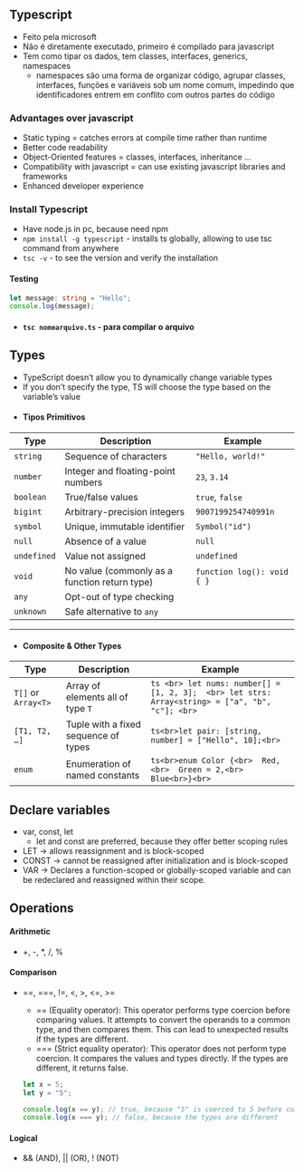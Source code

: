 ## Typescript

- Feito pela microsoft
- Não é diretamente executado, primeiro é compilado para javascript
- Tem como tipar os dados, tem classes, interfaces, generics, namespaces
    - namespaces são uma forma de organizar código, agrupar classes, interfaces, funções e variáveis sob um nome comum, impedindo que identificadores entrem em conflito com outros partes do código

### Advantages over javascript
- Static typing = catches errors at compile time rather than runtime
- Better code readability
- Object-Oriented features = classes, interfaces, inheritance ...
- Compatibility with javascript = can use existing javascript libraries and frameworks
- Enhanced developer experience

### Install Typescript
- Have node.js in pc, because need npm
- ```npm install -g typescript```  - installs ts globally, allowing to use tsc command from anywhere
- ```tsc -v``` - to see the version and verify the installation

#### Testing

```typescript
let message: string = "Hello";
console.log(message);
```

- #### ```tsc nomearquivo.ts``` - para compilar o arquivo

## Types

- TypeScript doesn’t allow you to dynamically change variable types
- If you don’t specify the type, TS will choose the type based on the variable’s value
- #### Tipos Primitivos

| Type         | Description                                      | Example                       |
|--------------|--------------------------------------------------|-------------------------------|
| `string`     | Sequence of characters                           | `"Hello, world!"`             |
| `number`     | Integer and floating-point numbers               | `23`, `3.14`                  |
| `boolean`    | True/false values                                | `true`, `false`               |
| `bigint`     | Arbitrary-precision integers                     | `9007199254740991n`           |
| `symbol`     | Unique, immutable identifier                     | `Symbol("id")`                |
| `null`       | Absence of a value                               | `null`                        |
| `undefined`  | Value not assigned                               | `undefined`                   |
| `void`       | No value (commonly as a function return type)    | `function log(): void { }`    |
| `any`        | Opt-out of type checking                         |                               |
| `unknown`    | Safe alternative to `any`                        |                               |

---

- #### Composite & Other Types

| Type                    | Description                                               | Example                                                                 |
|-------------------------|-----------------------------------------------------------|-------------------------------------------------------------------------|
| `T[]` or `Array<T>`     | Array of elements all of type `T`                         | ```ts <br> let nums: number[] = [1, 2, 3];  <br> let strs: Array<string> = ["a", "b", "c"]; <br>``` |
| `[T1, T2, …]`           | Tuple with a fixed sequence of types                      | ```ts<br>let pair: [string, number] = ["Hello", 10];<br>```              |
| `enum`                  | Enumeration of named constants                            | ```ts<br>enum Color {<br>  Red,<br>  Green = 2,<br>  Blue<br>}<br>```   |


## Declare variables

- var, const, let
    - let and const are preferred, because they offer better scoping rules
- LET -> allows reassignment and is block-scoped
- CONST -> cannot be reassigned after initialization and is block-scoped
- VAR -> Declares a function-scoped or globally-scoped variable and can be redeclared and reassigned within their scope.

## Operations

#### Arithmetic
- +, -, *, /, %

#### Comparison
- ==, ===, !=, <, >, <=, >=
    - == (Equality operator): This operator performs type coercion before comparing values. It attempts to convert the operands to a common type, and then compares them. This can lead to unexpected results if the types are different.
    - === (Strict equality operator): This operator does not perform type coercion. It compares the values and types directly. If the types are different, it returns false.

    ```typescript 
    let x = 5;
    let y = "5";

    console.log(x == y); // true, because "5" is coerced to 5 before comparison
    console.log(x === y); // false, because the types are different
    ```

#### Logical
- && (AND), || (OR), ! (NOT)


